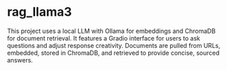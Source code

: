 # rag_llama3
This project uses a local LLM with Ollama for embeddings and ChromaDB for document retrieval. It features a Gradio interface for users to ask questions and adjust response creativity. Documents are pulled from URLs, embedded, stored in ChromaDB, and retrieved to provide concise, sourced answers.
